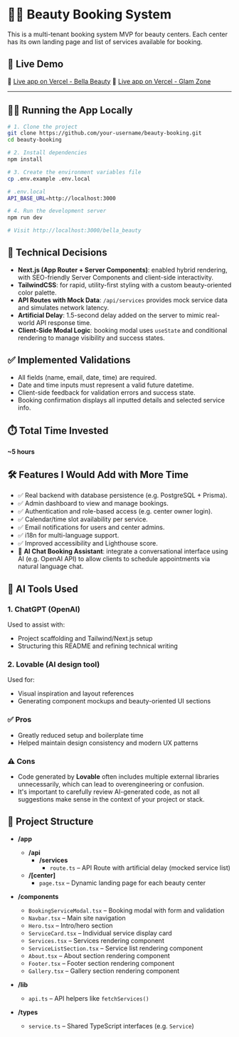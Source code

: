 # 💇‍♀️ Beauty Booking System

This is a multi-tenant booking system MVP for beauty centers. Each center has its own landing page and list of services available for booking.

## 🚀 Live Demo

🔗 [Live app on Vercel - Bella Beauty](https://booking-bella-beauty.vercel.app/bella_beauty)
🔗 [Live app on Vercel - Glam Zone](https://booking-bella-beauty.vercel.app/glam_zone)

---

## 🧑‍💻 Running the App Locally

```bash
# 1. Clone the project
git clone https://github.com/your-username/beauty-booking.git
cd beauty-booking

# 2. Install dependencies
npm install

# 3. Create the environment variables file
cp .env.example .env.local

# .env.local
API_BASE_URL=http://localhost:3000

# 4. Run the development server
npm run dev

# Visit http://localhost:3000/bella_beauty
```

## 🧠 Technical Decisions

- **Next.js (App Router + Server Components)**: enabled hybrid rendering, with SEO-friendly Server Components and client-side interactivity.
- **TailwindCSS**: for rapid, utility-first styling with a custom beauty-oriented color palette.
- **API Routes with Mock Data**: `/api/services` provides mock service data and simulates network latency.
- **Artificial Delay**: 1.5-second delay added on the server to mimic real-world API response time.
- **Client-Side Modal Logic**: booking modal uses `useState` and conditional rendering to manage visibility and success states.

## ✅ Implemented Validations

- All fields (name, email, date, time) are required.
- Date and time inputs must represent a valid future datetime.
- Client-side feedback for validation errors and success state.
- Booking confirmation displays all inputted details and selected service info.

## ⏱️ Total Time Invested

**~5 hours**

## 🛠️ Features I Would Add with More Time

- ✅ Real backend with database persistence (e.g. PostgreSQL + Prisma).
- ✅ Admin dashboard to view and manage bookings.
- ✅ Authentication and role-based access (e.g. center owner login).
- ✅ Calendar/time slot availability per service.
- ✅ Email notifications for users and center admins.
- ✅ i18n for multi-language support.
- ✅ Improved accessibility and Lighthouse score.
- 🤖 **AI Chat Booking Assistant**: integrate a conversational interface using AI (e.g. OpenAI API) to allow clients to schedule appointments via natural language chat.


## 🤖 AI Tools Used

### 1. **ChatGPT (OpenAI)**  
Used to assist with:
- Project scaffolding and Tailwind/Next.js setup
- Structuring this README and refining technical writing

### 2. **Lovable (AI design tool)**  
Used for:
- Visual inspiration and layout references
- Generating component mockups and beauty-oriented UI sections

### ✅ Pros
- Greatly reduced setup and boilerplate time
- Helped maintain design consistency and modern UX patterns

### ⚠️ Cons
- Code generated by **Lovable** often includes multiple external libraries unnecessarily, which can lead to overengineering or confusion.
- It's important to carefully review AI-generated code, as not all suggestions make sense in the context of your project or stack.

## 📁 Project Structure

- **/app**
  - **/api**
    - **/services**
      - `route.ts` – API Route with artificial delay (mocked service list)
  - **/[center]**
    - `page.tsx` – Dynamic landing page for each beauty center

- **/components**
  - `BookingServiceModal.tsx` – Booking modal with form and validation
  - `Navbar.tsx` – Main site navigation
  - `Hero.tsx` – Intro/hero section
  - `ServiceCard.tsx` – Individual service display card
  - `Services.tsx` – Services rendering component
  - `ServiceListSection.tsx` – Service list rendering component
  - `About.tsx` – About section rendering component
  - `Footer.tsx` – Footer section rendering component
  - `Gallery.tsx` – Gallery section rendering component

- **/lib**
  - `api.ts` – API helpers like `fetchServices()`

- **/types**
  - `service.ts` – Shared TypeScript interfaces (e.g. `Service`)

